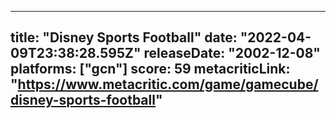 
---
title: "Disney Sports Football"
date: "2022-04-09T23:38:28.595Z"
releaseDate: "2002-12-08"
platforms: ["gcn"]
score: 59
metacriticLink: "https://www.metacritic.com/game/gamecube/disney-sports-football"
---
